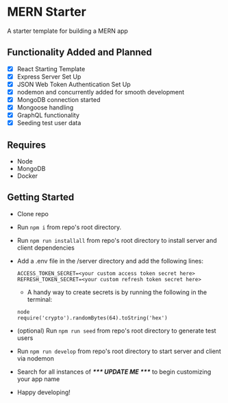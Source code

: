 # MERN Starter

A starter template for building a MERN app

## Functionality Added and Planned

- [x] React Starting Template
- [x] Express Server Set Up
- [x] JSON Web Token Authentication Set Up
- [x] nodemon and concurrently added for smooth development
- [x] MongoDB connection started
- [x] Mongoose handling
- [x] GraphQL functionality
- [x] Seeding test user data

## Requires

 - Node 
 - MongoDB
 - Docker

## Getting Started

- Clone repo
- Run `npm i` from repo's root directory.
- Run `npm run installall` from repo's root directory to install server and client dependencies

- Add a .env file in the /server directory and add the following lines: 
  ```
  ACCESS_TOKEN_SECRET=<your custom access token secret here>
  REFRESH_TOKEN_SECRET=<your custom refresh token secret here>
  ```
  - A handy way to create secrets is by running the following in the terminal:
  ```
  node
  require('crypto').randomBytes(64).toString('hex')
  ```
- (optional) Run `npm run seed` from repo's root directory to generate test users
- Run `npm run develop` from repo's root directory to start server and client via nodemon
- Search for all instances of ___*** UPDATE ME ***___ to begin customizing your app name
- Happy developing!
